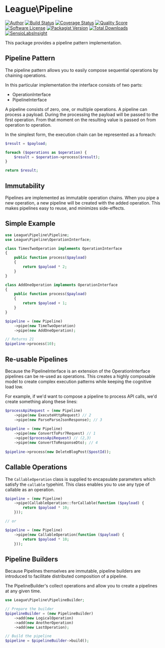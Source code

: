# League\Pipeline

[![Author](http://img.shields.io/badge/author-@frankdejonge-blue.svg?style=flat-square)](https://twitter.com/frankdejonge)
[![Build Status](https://img.shields.io/travis/thephpleague/pipeline/master.svg?style=flat-square)](https://travis-ci.org/thephpleague/pipeline)
[![Coverage Status](https://img.shields.io/scrutinizer/coverage/g/thephpleague/pipeline.svg?style=flat-square)](https://scrutinizer-ci.com/g/thephpleague/pipeline/code-structure)
[![Quality Score](https://img.shields.io/scrutinizer/g/thephpleague/pipeline.svg?style=flat-square)](https://scrutinizer-ci.com/g/thephpleague/pipeline)
[![Software License](https://img.shields.io/badge/license-MIT-brightgreen.svg?style=flat-square)](LICENSE)
[![Packagist Version](https://img.shields.io/packagist/v/league/pipeline.svg?style=flat-square)](https://packagist.org/packages/league/pipeline)
[![Total Downloads](https://img.shields.io/packagist/dt/league/pipeline.svg?style=flat-square)](https://packagist.org/packages/league/pipeline)
[![SensioLabsInsight](https://insight.sensiolabs.com/projects/44ebfc4c-0e97-4b47-925e-b17de7ddce4f/mini.png)](https://insight.sensiolabs.com/projects/44ebfc4c-0e97-4b47-925e-b17de7ddce4f)

This package provides a pipeline pattern implementation.

## Pipeline Pattern

The pipeline pattern allows you to easily compose sequential operations by
chaining operations.

In this particular implementation the interface consists of two parts:

* OperationInterface
* PipelineInterface

A pipeline consists of zero, one, or multiple operations. A pipeline can process
a payload. During the processing the payload will be passed to the first operation.
From that moment on the resulting value is passed on from operation to operation.

In the simplest form, the execution chain can be represented as a foreach:

```php
$result = $payload;

foreach ($operations as $operation) {
    $result = $operation->process($result);
}

return $result;
```

## Immutability

Pipelines are implemented as immutable operation chains. When you pipe a new
operation, a new pipeline will be created with the added operation. This makes
pipelines easy to reuse, and minimizes side-effects.

## Simple Example

```php
use League\Pipeline\Pipeline;
use League\Pipeline\OperationInterface;

class TimesTwoOperation implements OperationInterface
{
    public function process($payload)
    {
        return $payload * 2;
    }
}

class AddOneOperation implements OperationInterface
{
    public function process($payload)
    {
        return $payload + 1;
    }
}

$pipeline = (new Pipeline)
    ->pipe(new TimeTwoOperation)
    ->pipe(new AddOneOperation);

// Returns 21
$pipeline->process(10);
```

## Re-usable Pipelines

Because the PipelineInterface is an extension of the OperationInterface
pipelines can be re-used as operations. This creates a highly composable model
to create complex execution patterns while keeping the cognitive load low.

For example, if we'd want to compose a pipeline to process API calls, we'd create
something along these lines:

```php
$processApiRequest = (new Pipeline)
    ->pipe(new ExecuteHttpRequest) // 2
    ->pipe(new ParseParseJsonResponse); // 3
    
$pipeline = (new Pipeline)
    ->pipe(new ConvertToPsr7Request) // 1
    ->pipe($processApiRequest) // (2,3)
    ->pipe(new ConvertToResponseDto); // 4 
    
$pipeline->process(new DeleteBlogPost($postId));
```

## Callable Operations

The `CallableOperation` class is supplied to encapsulate parameters which satisfy
the `callable` typehint. This class enables you to use any type of callable as an
operation.

```php
$pipeline = (new Pipeline)
    ->pipe(CallableOperation::forCallable(function ($payload) {
        return $payload * 10;
    }));

// or

$pipeline = (new Pipeline)
    ->pipe(new CallableOperation(function ($payload) {
        return $payload * 10;
    }));
```

## Pipeline Builders

Because Pipelines themselves are immutable, pipeline builders are introduced to
facilitate distributed composition of a pipeline.

The PipelineBuilder's collect operations and allow you to create a pipelines at
any given time.

```php
use League\Pipeline\PipelineBuilder;

// Prepare the builder
$pipelineBuilder = (new PipelineBuilder)
    ->add(new LogicalOperation)
    ->add(new AnotherOperation)
    ->add(new LastOperation);

// Build the pipeline
$pipeline = $pipelineBuilder->build();
```

